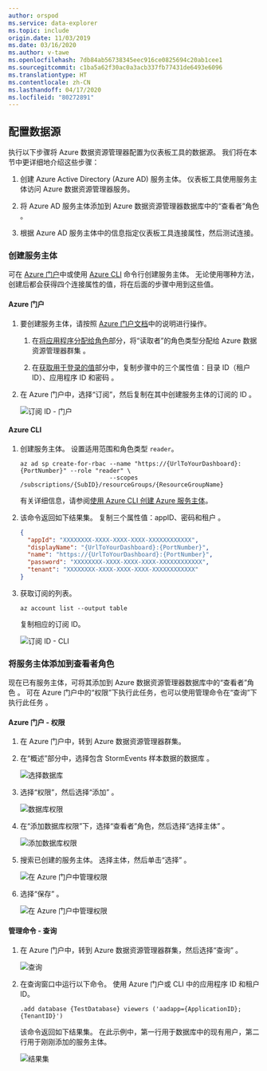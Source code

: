 ```yaml
---
author: orspod
ms.service: data-explorer
ms.topic: include
origin.date: 11/03/2019
ms.date: 03/16/2020
ms.author: v-tawe
ms.openlocfilehash: 7db84ab56738345eec916ce0825694c20ab1cee1
ms.sourcegitcommit: c1ba5a62f30ac0a3acb337fb77431de6493e6096
ms.translationtype: HT
ms.contentlocale: zh-CN
ms.lasthandoff: 04/17/2020
ms.locfileid: "80272891"
---
```

## <a name="configure-the-data-source"></a>配置数据源

执行以下步骤将 Azure 数据资源管理器配置为仪表板工具的数据源。 我们将在本节中更详细地介绍这些步骤：

1. 创建 Azure Active Directory (Azure AD) 服务主体。 仪表板工具使用服务主体访问 Azure 数据资源管理器服务。

1. 将 Azure AD 服务主体添加到 Azure 数据资源管理器数据库中的“查看者”角色  。

1. 根据 Azure AD 服务主体中的信息指定仪表板工具连接属性，然后测试连接。

### <a name="create-a-service-principal"></a>创建服务主体

可在 [Azure 门户](#azure-portal)中或使用 [Azure CLI](#azure-cli) 命令行创建服务主体。 无论使用哪种方法，创建后都会获得四个连接属性的值，将在后面的步骤中用到这些值。

#### <a name="azure-portal"></a>Azure 门户

1. 要创建服务主体，请按照 [Azure 门户文档](/active-directory/develop/howto-create-service-principal-portal)中的说明进行操作。

    1. 在[将应用程序分配给角色](/active-directory/develop/howto-create-service-principal-portal#assign-a-role-to-the-application)部分，将“读取者”的角色类型分配给 Azure 数据资源管理器群集  。

    1. 在[获取用于登录的值](/active-directory/develop/howto-create-service-principal-portal#get-values-for-signing-in)部分中，复制步骤中的三个属性值：目录 ID（租户 ID）、应用程序 ID 和密码    。

1. 在 Azure 门户中，选择“订阅”，然后复制在其中创建服务主体的订阅的 ID  。

    ![订阅 ID - 门户](media/data-explorer-configure-data-source/subscription-id-portal.png)

#### <a name="azure-cli"></a>Azure CLI

1. 创建服务主体。 设置适用范围和角色类型 `reader`。

    ```azurecli
    az ad sp create-for-rbac --name "https://{UrlToYourDashboard}:{PortNumber}" --role "reader" \
                             --scopes /subscriptions/{SubID}/resourceGroups/{ResourceGroupName}
    ```

    有关详细信息，请参阅[使用 Azure CLI 创建 Azure 服务主体](/cli/create-an-azure-service-principal-azure-cli)。

1. 该命令返回如下结果集。 复制三个属性值：appID、密码和租户    。


    ```json
    {
      "appId": "XXXXXXXX-XXXX-XXXX-XXXX-XXXXXXXXXXXX",
      "displayName": "{UrlToYourDashboard}:{PortNumber}",
      "name": "https://{UrlToYourDashboard}:{PortNumber}",
      "password": "XXXXXXXX-XXXX-XXXX-XXXX-XXXXXXXXXXXX",
      "tenant": "XXXXXXXX-XXXX-XXXX-XXXX-XXXXXXXXXXXX"
    }
    ```

1. 获取订阅的列表。

    ```azurecli
    az account list --output table
    ```

    复制相应的订阅 ID。

    ![订阅 ID - CLI](media/data-explorer-configure-data-source/subscription-id-cli.png)

### <a name="add-the-service-principal-to-the-viewers-role"></a>将服务主体添加到查看者角色

现在已有服务主体，可将其添加到 Azure 数据资源管理器数据库中的“查看者”角色  。 可在 Azure 门户中的“权限”下执行此任务，也可以使用管理命令在“查询”下执行此任务   。

#### <a name="azure-portal---permissions"></a>Azure 门户 - 权限

1. 在 Azure 门户中，转到 Azure 数据资源管理器群集。

1. 在“概述”部分中，选择包含 StormEvents 样本数据的数据库  。

    ![选择数据库](media/data-explorer-configure-data-source/select-database.png)

1. 选择“权限”，然后选择“添加”   。

    ![数据库权限](media/data-explorer-configure-data-source/database-permissions.png)

1. 在“添加数据库权限”下，选择“查看者”角色，然后选择“选择主体”    。

    ![添加数据库权限](media/data-explorer-configure-data-source/add-permission.png)

1. 搜索已创建的服务主体。 选择主体，然后单击“选择”  。

    ![在 Azure 门户中管理权限](media/data-explorer-configure-data-source/new-principals.png)

1. 选择“保存”  。

    ![在 Azure 门户中管理权限](media/data-explorer-configure-data-source/save-permission.png)

#### <a name="management-command---query"></a>管理命令 - 查询

1. 在 Azure 门户中，转到 Azure 数据资源管理器群集，然后选择“查询”  。

    ![查询](media/data-explorer-configure-data-source/query.png)

1. 在查询窗口中运行以下命令。 使用 Azure 门户或 CLI 中的应用程序 ID 和租户 ID。

    ```kusto
    .add database {TestDatabase} viewers ('aadapp={ApplicationID};{TenantID}')
    ```

    该命令返回如下结果集。 在此示例中，第一行用于数据库中的现有用户，第二行用于刚刚添加的服务主体。

    ![结果集](media/data-explorer-configure-data-source/result-set.png)
